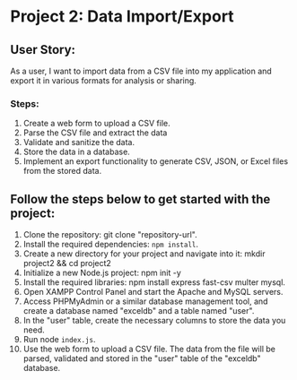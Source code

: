 # Project 2: Data Import/Export

## User Story: 
As a user, I want to import data from a CSV file into my application and export it in various formats for analysis or sharing.

### Steps:

1. Create a web form to upload a CSV file.
2. Parse the CSV file and extract the data
3. Validate and sanitize the data.
4. Store the data in a database.
5. Implement an export functionality to generate CSV, JSON, or Excel files from the stored data.

## Follow the steps below to get started with the project:
1. Clone the repository: git clone "repository-url".
2. Install the required dependencies: `npm install`.
3. Create a new directory for your project and navigate into it: mkdir project2 && cd project2
4. Initialize a new Node.js project: npm init -y
5. Install the required libraries: npm install express fast-csv multer mysql.
6. Open XAMPP Control Panel and start the Apache and MySQL servers.
7. Access PHPMyAdmin or a similar database management tool, and create a database named "exceldb" and a table named "user".
8. In the "user" table, create the necessary columns to store the data you need.
9. Run node `index.js`.
10. Use the web form to upload a CSV file. The data from the file will be parsed, validated and stored in the "user" table of the "exceldb" database.
